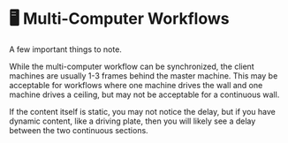# 🖥️ Multi-Computer Workflows

A few important things to note.&#x20;

While the multi-computer workflow can be synchronized, the client machines are usually 1-3 frames behind the master machine. This may be acceptable for workflows where one machine drives the wall and one machine drives a ceiling, but may not be acceptable for a continuous wall.&#x20;

If the content itself is static, you may not notice the delay, but if you have dynamic content, like a driving plate, then you will likely see a delay between the two continuous sections.&#x20;



